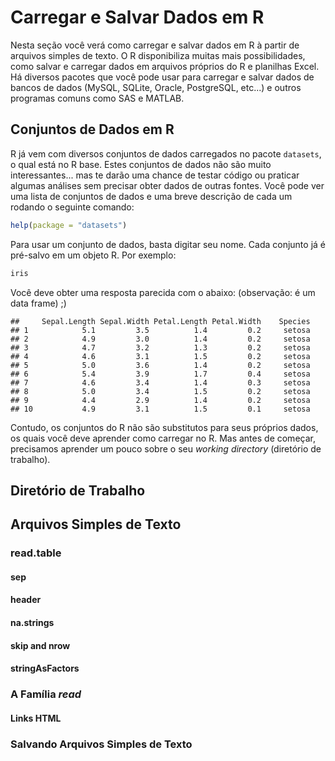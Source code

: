 # Carregar e Salvar Dados em R

Nesta seção você verá como carregar e salvar dados em R à partir de arquivos simples de texto. O R disponibiliza muitas mais possibilidades, como salvar e carregar dados em arquivos próprios do R e planilhas Excel. Há diversos pacotes que você pode usar para carregar e salvar dados de bancos de dados (MySQL, SQLite, Oracle, PostgreSQL, etc...) e outros programas comuns como SAS e MATLAB.

## Conjuntos de Dados em R

R já vem com diversos conjuntos de dados carregados no pacote `datasets`, o qual está no R base. Estes conjuntos de dados não são muito interessantes... mas te darão uma chance de testar código ou praticar algumas análises sem precisar obter dados de outras fontes. Você pode ver uma lista de conjuntos de dados e uma breve descrição de cada um rodando o seguinte comando:

```r
help(package = "datasets")
```
Para usar um conjunto de dados, basta digitar seu nome. Cada conjunto já é pré-salvo em um objeto R. Por exemplo:

```r
iris
```
Você deve obter uma resposta parecida com o abaixo: (observação: é um data frame) ;)
```
##     Sepal.Length Sepal.Width Petal.Length Petal.Width    Species
## 1            5.1         3.5          1.4         0.2     setosa
## 2            4.9         3.0          1.4         0.2     setosa
## 3            4.7         3.2          1.3         0.2     setosa
## 4            4.6         3.1          1.5         0.2     setosa
## 5            5.0         3.6          1.4         0.2     setosa
## 6            5.4         3.9          1.7         0.4     setosa
## 7            4.6         3.4          1.4         0.3     setosa
## 8            5.0         3.4          1.5         0.2     setosa
## 9            4.4         2.9          1.4         0.2     setosa
## 10           4.9         3.1          1.5         0.1     setosa
```
Contudo, os conjuntos do R não são substitutos para seus próprios dados, os quais você deve aprender como carregar no R. Mas antes de começar, precisamos aprender um pouco sobre o seu *working directory* (diretório de trabalho).

## Diretório de Trabalho

## Arquivos Simples de Texto

### read.table

#### sep

#### header

#### na.strings

#### skip and nrow

#### stringAsFactors

### A Família *read*

#### Links HTML

### Salvando Arquivos Simples de Texto
